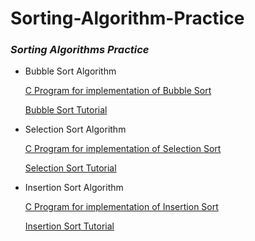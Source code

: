 # Sorting-Algorithm-Practice

### *Sorting Algorithms Practice*

- Bubble Sort Algorithm
	
	[C Program for implementation of Bubble Sort](https://github.com/monsterhxw/Sorting-Algorithm-Practice/blob/master/BubbleSort/main.c)
	
	[Bubble Sort Tutorial](https://monsterhxw.github.io/posts/sorting-algorithms-bubble-sort/)

- Selection Sort Algorithm
	
	[C Program for implementation of Selection Sort](https://github.com/monsterhxw/Sorting-Algorithm-Practice/blob/master/SelectionSort/main.c)
	
	[Selection Sort Tutorial](https://monsterhxw.github.io/posts/sorting-algorithms-selection-sort/)

- Insertion Sort Algorithm
	
	[C Program for implementation of Insertion Sort](https://github.com/monsterhxw/Sorting-Algorithm-Practice/blob/master/InsertionSort/main.c)
	
	[Insertion Sort Tutorial](https://monsterhxw.github.io/posts/sorting-algorithms-insertion-sort/)

